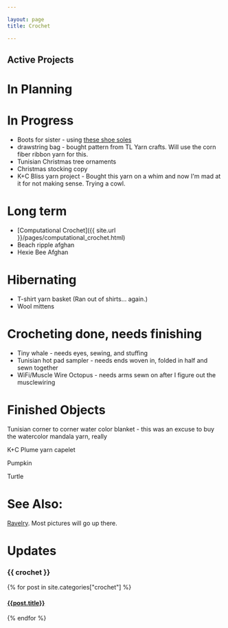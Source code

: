 ```yaml
---

layout: page
title: Crochet

---
```


## Active Projects

# In Planning 

# In Progress
- Boots for sister - using [these shoe soles](https://www.etsy.com/listing/749832599/10-pairs-winter-soles-for-crochet-shoes)
- drawstring bag - bought pattern from TL Yarn crafts. Will use the corn fiber ribbon yarn for this.
- Tunisian Christmas tree ornaments
- Christmas stocking copy
- K+C Bliss yarn project - Bought this yarn on a whim and now I'm mad at it for not making sense. Trying a cowl.

# Long term
- [Computational Crochet]({{ site.url }}/pages/computational_crochet.html)
- Beach ripple afghan
- Hexie Bee Afghan

# Hibernating 
- T-shirt yarn basket (Ran out of shirts... again.)
- Wool mittens

# Crocheting done, needs finishing
- Tiny whale - needs eyes, sewing, and stuffing
- Tunisian hot pad sampler - needs ends woven in, folded in half and sewn together
- WiFi/Muscle Wire Octopus - needs arms sewn on after I figure out the musclewiring

# Finished Objects
Tunisian corner to corner water color blanket - this was an excuse to buy the watercolor mandala yarn, really

K+C Plume yarn capelet

Pumpkin

Turtle



# See Also:
[Ravelry](https://www.ravelry.com/people/baileysage). Most pictures will go up there.

# Updates

<h3 class="category-head">{{ crochet }}</h3>
<a name="{{ crochet | slugize }}"></a>
{% for post in site.categories["crochet"] %}
  <article class="archive-item">
    <h4><a href="{{ site.baseurl }}{{ post.url }}">{{post.title}}</a></h4>
  </article>
{% endfor %}
